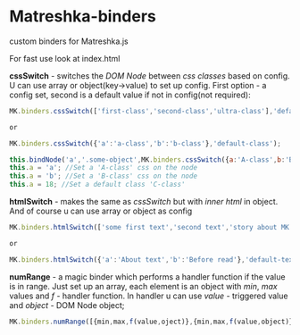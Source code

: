 # Matreshka-binders
custom binders for Matreshka.js

For fast use look at index.html

**cssSwitch** - switches the *DOM Node* between *css classes* based on config. U can use array or object(key->value) to set up config.
First option - a config set, second is a default value if not in config(not required):

```javascript
MK.binders.cssSwitch(['first-class','second-class','ultra-class'],'default-class');

or

MK.binders.cssSwitch({'a':'a-class','b':'b-class'},'default-class');

this.bindNode('a','.some-object',MK.binders.cssSwitch({a:'A-class',b:'B-class'},'C-class'));
this.a = 'a'; //Set a 'A-class' css on the node
this.a = 'b'; //Set a 'B-class' css on the node
this.a = 18; //Set a default class 'C-class'
```

**htmlSwitch** - makes the same as *cssSwitch* but with *inner html* in object. And of course u can use array or object as config
```javascript
MK.binders.htmlSwitch(['some first text','second text','story about MK.binders'],'default-text');

or

MK.binders.htmlSwitch({'a':'About text','b':'Before read'},'default-text');
```

**numRange** - a magic binder which performs a handler function if the value is in range.
Just set up an array, each element is an object with *min*, *max* values and *f* - handler function. In handler u can use *value* - triggered value and *object* - DOM Node object;

```javascript
MK.binders.numRange([{min,max,f(value,oject)},{min,max,f(value,object)}])
```
